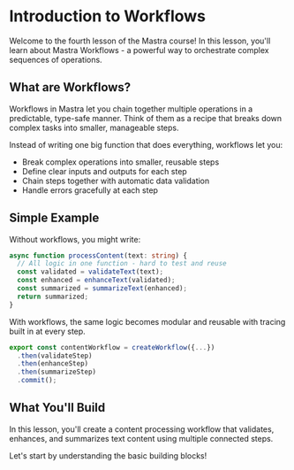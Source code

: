 # Introduction to Workflows

Welcome to the fourth lesson of the Mastra course! In this lesson, you'll learn about Mastra Workflows - a powerful way to orchestrate complex sequences of operations.

## What are Workflows?

Workflows in Mastra let you chain together multiple operations in a predictable, type-safe manner. Think of them as a recipe that breaks down complex tasks into smaller, manageable steps.

Instead of writing one big function that does everything, workflows let you:

- Break complex operations into smaller, reusable steps
- Define clear inputs and outputs for each step
- Chain steps together with automatic data validation
- Handle errors gracefully at each step

## Simple Example

Without workflows, you might write:

```typescript
async function processContent(text: string) {
  // All logic in one function - hard to test and reuse
  const validated = validateText(text);
  const enhanced = enhanceText(validated);
  const summarized = summarizeText(enhanced);
  return summarized;
}
```

With workflows, the same logic becomes modular and reusable with tracing built in at every step.

```typescript
export const contentWorkflow = createWorkflow({...})
  .then(validateStep)
  .then(enhanceStep)
  .then(summarizeStep)
  .commit();
```

## What You'll Build

In this lesson, you'll create a content processing workflow that validates, enhances, and summarizes text content using multiple connected steps.

Let's start by understanding the basic building blocks!
